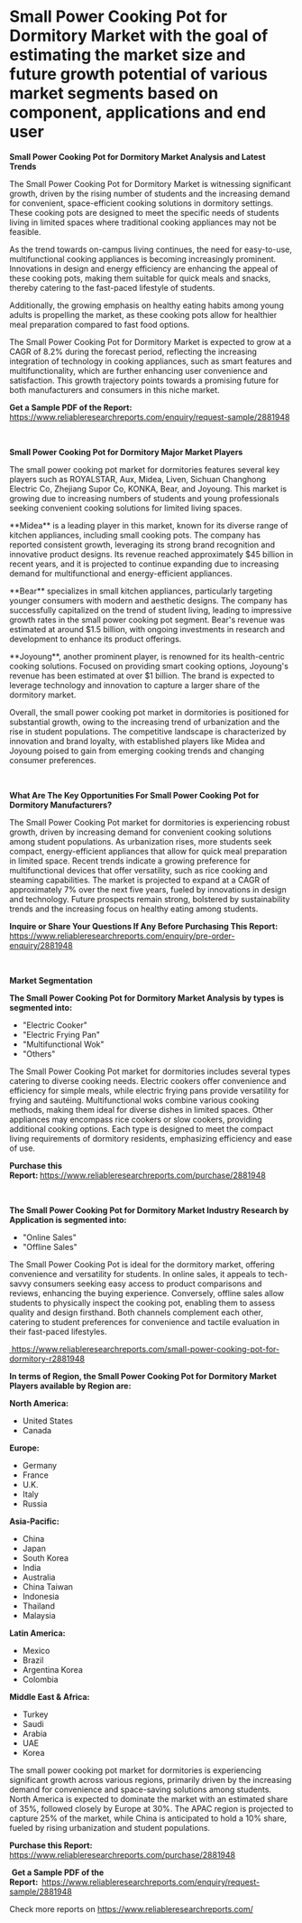 <p><h1>Small Power Cooking Pot for Dormitory Market with the goal of estimating the market size and future growth potential of various market segments based on component, applications and end user</h1></p><p><strong>Small Power Cooking Pot for Dormitory Market Analysis and Latest Trends</strong></p>
<p><p>The Small Power Cooking Pot for Dormitory Market is witnessing significant growth, driven by the rising number of students and the increasing demand for convenient, space-efficient cooking solutions in dormitory settings. These cooking pots are designed to meet the specific needs of students living in limited spaces where traditional cooking appliances may not be feasible.</p><p>As the trend towards on-campus living continues, the need for easy-to-use, multifunctional cooking appliances is becoming increasingly prominent. Innovations in design and energy efficiency are enhancing the appeal of these cooking pots, making them suitable for quick meals and snacks, thereby catering to the fast-paced lifestyle of students. </p><p>Additionally, the growing emphasis on healthy eating habits among young adults is propelling the market, as these cooking pots allow for healthier meal preparation compared to fast food options. </p><p>The Small Power Cooking Pot for Dormitory Market is expected to grow at a CAGR of 8.2% during the forecast period, reflecting the increasing integration of technology in cooking appliances, such as smart features and multifunctionality, which are further enhancing user convenience and satisfaction. This growth trajectory points towards a promising future for both manufacturers and consumers in this niche market.</p></p>
<p><strong>Get a Sample PDF of the Report:&nbsp;</strong> <a href="https://www.reliableresearchreports.com/enquiry/request-sample/2881948?utm_campaign=3059&utm_medium=2&utm_source=Github&utm_content=ia&utm_term=12032025&utm_id=small-power-cooking-pot-for-dormitory">https://www.reliableresearchreports.com/enquiry/request-sample/2881948</a></p>
<p>&nbsp;</p>
<p><strong>Small Power Cooking Pot for Dormitory Major Market Players</strong></p>
<p><p>The small power cooking pot market for dormitories features several key players such as ROYALSTAR, Aux, Midea, Liven, Sichuan Changhong Electric Co, Zhejiang Supor Co, KONKA, Bear, and Joyoung. This market is growing due to increasing numbers of students and young professionals seeking convenient cooking solutions for limited living spaces.</p><p>**Midea** is a leading player in this market, known for its diverse range of kitchen appliances, including small cooking pots. The company has reported consistent growth, leveraging its strong brand recognition and innovative product designs. Its revenue reached approximately $45 billion in recent years, and it is projected to continue expanding due to increasing demand for multifunctional and energy-efficient appliances.</p><p>**Bear** specializes in small kitchen appliances, particularly targeting younger consumers with modern and aesthetic designs. The company has successfully capitalized on the trend of student living, leading to impressive growth rates in the small power cooking pot segment. Bear's revenue was estimated at around $1.5 billion, with ongoing investments in research and development to enhance its product offerings.</p><p>**Joyoung**, another prominent player, is renowned for its health-centric cooking solutions. Focused on providing smart cooking options, Joyoung's revenue has been estimated at over $1 billion. The brand is expected to leverage technology and innovation to capture a larger share of the dormitory market. </p><p>Overall, the small power cooking pot market in dormitories is positioned for substantial growth, owing to the increasing trend of urbanization and the rise in student populations. The competitive landscape is characterized by innovation and brand loyalty, with established players like Midea and Joyoung poised to gain from emerging cooking trends and changing consumer preferences.</p></p>
<p>&nbsp;</p>
<p><strong>What Are The Key Opportunities For Small Power Cooking Pot for Dormitory Manufacturers?</strong></p>
<p><p>The Small Power Cooking Pot market for dormitories is experiencing robust growth, driven by increasing demand for convenient cooking solutions among student populations. As urbanization rises, more students seek compact, energy-efficient appliances that allow for quick meal preparation in limited space. Recent trends indicate a growing preference for multifunctional devices that offer versatility, such as rice cooking and steaming capabilities. The market is projected to expand at a CAGR of approximately 7% over the next five years, fueled by innovations in design and technology. Future prospects remain strong, bolstered by sustainability trends and the increasing focus on healthy eating among students.</p></p>
<p><strong>Inquire or Share Your Questions If Any Before Purchasing This Report:</strong> <a href="https://www.reliableresearchreports.com/enquiry/pre-order-enquiry/2881948?utm_campaign=3059&utm_medium=2&utm_source=Github&utm_content=ia&utm_term=12032025&utm_id=small-power-cooking-pot-for-dormitory">https://www.reliableresearchreports.com/enquiry/pre-order-enquiry/2881948</a></p>
<p>&nbsp;</p>
<p><strong>Market Segmentation</strong></p>
<p><strong>The Small Power Cooking Pot for Dormitory Market Analysis by types is segmented into:</strong></p>
<p><ul><li>"Electric Cooker"</li><li>"Electric Frying Pan"</li><li>"Multifunctional Wok"</li><li>"Others"</li></ul></p>
<p><p>The Small Power Cooking Pot market for dormitories includes several types catering to diverse cooking needs. Electric cookers offer convenience and efficiency for simple meals, while electric frying pans provide versatility for frying and sautéing. Multifunctional woks combine various cooking methods, making them ideal for diverse dishes in limited spaces. Other appliances may encompass rice cookers or slow cookers, providing additional cooking options. Each type is designed to meet the compact living requirements of dormitory residents, emphasizing efficiency and ease of use.</p></p>
<p><strong>Purchase this Report:&nbsp;</strong><a href="https://www.reliableresearchreports.com/purchase/2881948?utm_campaign=3059&utm_medium=2&utm_source=Github&utm_content=ia&utm_term=12032025&utm_id=small-power-cooking-pot-for-dormitory">https://www.reliableresearchreports.com/purchase/2881948</a></p>
<p>&nbsp;</p>
<p><strong>The Small Power Cooking Pot for Dormitory Market Industry Research by Application is segmented into:</strong></p>
<p><ul><li>"Online Sales"</li><li>"Offline Sales"</li></ul></p>
<p><p>The Small Power Cooking Pot is ideal for the dormitory market, offering convenience and versatility for students. In online sales, it appeals to tech-savvy consumers seeking easy access to product comparisons and reviews, enhancing the buying experience. Conversely, offline sales allow students to physically inspect the cooking pot, enabling them to assess quality and design firsthand. Both channels complement each other, catering to student preferences for convenience and tactile evaluation in their fast-paced lifestyles.</p></p>
<p><a href="https://www.reliableresearchreports.com/small-power-cooking-pot-for-dormitory-r2881948?utm_campaign=3059&utm_medium=2&utm_source=Github&utm_content=ia&utm_term=12032025&utm_id=small-power-cooking-pot-for-dormitory">&nbsp;https://www.reliableresearchreports.com/small-power-cooking-pot-for-dormitory-r2881948</a></p>
<p><strong>In terms of Region, the Small Power Cooking Pot for Dormitory Market Players available by Region are:</strong></p>
<p>
    <p> <strong> North America: </strong>
        <ul>
            <li>United States</li>
            <li>Canada</li>
        </ul>
        </p> 
    <p> <strong> Europe: </strong>
        <ul>
            <li>Germany</li>
            <li>France</li>
            <li>U.K.</li>
            <li>Italy</li>
            <li>Russia</li>
        </ul>
        </p> 
    <p> <strong> Asia-Pacific: </strong>
        <ul>
            <li>China</li>
            <li>Japan</li>
            <li>South Korea</li>
            <li>India</li>
            <li>Australia</li>
            <li>China Taiwan</li>
            <li>Indonesia</li>
            <li>Thailand</li>
            <li>Malaysia</li>
        </ul>
        </p> 
    <p> <strong> Latin America: </strong>
        <ul>
            <li>Mexico</li>
            <li>Brazil</li>
            <li>Argentina Korea</li>
            <li>Colombia</li>
        </ul>
        </p> 
    <p> <strong> Middle East & Africa: </strong>
        <ul>
            <li>Turkey</li>
            <li>Saudi</li>
            <li>Arabia</li>
            <li>UAE</li>
            <li>Korea</li>
        </ul>
    </p>
    </p>
<p><p>The small power cooking pot market for dormitories is experiencing significant growth across various regions, primarily driven by the increasing demand for convenience and space-saving solutions among students. North America is expected to dominate the market with an estimated share of 35%, followed closely by Europe at 30%. The APAC region is projected to capture 25% of the market, while China is anticipated to hold a 10% share, fueled by rising urbanization and student populations.</p></p>
<p><strong>Purchase this Report: </strong><a href="https://www.reliableresearchreports.com/purchase/2881948?utm_campaign=3059&utm_medium=2&utm_source=Github&utm_content=ia&utm_term=12032025&utm_id=small-power-cooking-pot-for-dormitory">https://www.reliableresearchreports.com/purchase/2881948</a></p>
<p>&nbsp;<strong>Get a Sample PDF of the Report:&nbsp;&nbsp;</strong><a href="https://www.reliableresearchreports.com/enquiry/request-sample/2881948?utm_campaign=3059&utm_medium=2&utm_source=Github&utm_content=ia&utm_term=12032025&utm_id=small-power-cooking-pot-for-dormitory">https://www.reliableresearchreports.com/enquiry/request-sample/2881948</a></p>
<p><strong></strong></p>
<p>Check more reports on <a href="https://www.reliableresearchreports.com/?utm_campaign=3059&utm_medium=2&utm_source=Github&utm_content=ia&utm_term=12032025&utm_id=small-power-cooking-pot-for-dormitory">https://www.reliableresearchreports.com/</a></p>